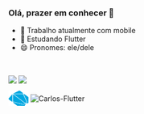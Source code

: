 ### Olá, prazer em conhecer 👋

- 🔭 Trabalho atualmente com mobile
- 🌱 Estudando Flutter
- 😄 Pronomes: ele/dele




 <div style="display: inline_block"><br>
  <!--   <a href="https://www.youtube.com/channel/UC_-uuuZbY0AAt9CViNzvc-Q" target="_blank"><img src="https://img.shields.io/badge/YouTube-FF0000?style=for-the-badge&logo=youtube&logoColor=white" target="_blank"></a> -->
<!--   <a href="https://instagram.com/rafaballerini" target="_blank"><img src="https://img.shields.io/badge/-Instagram-%23E4405F?style=for-the-badge&logo=instagram&logoColor=white" target="_blank"></a> -->
 
  <a href = "mailto:carlosyanceara@gmail.com"><img align="center" src="https://img.shields.io/badge/-Gmail-%23333?style=for-the-badge&logo=gmail&logoColor=white" target="_blank"></a>
  <a href="https://www.linkedin.com/in/carlosyan-dev/" target="_blank"><img align="center" src="https://img.shields.io/badge/-LinkedIn-%230077B5?style=for-the-badge&logo=linkedin&logoColor=white" target="_blank"></a> 
  
  <img align="center" alt="Carlos-Dart" height="30" width="40" src="https://raw.githubusercontent.com/devicons/devicon/master/icons/dart/dart-plain.svg"/>
  <img align="center" alt="Carlos-Flutter" height="30" width="40" src="https://cdn.jsdelivr.net/gh/devicons/devicon/icons/flutter/flutter-original.svg">
<!--   <img align="right" alt="Rafa-pic" height="150" style="border-radius:50px;" src="https://media.discordapp.net/attachments/639956127056134178/890373478988013628/Publicacoes_Instagram_1_1.png?width=676&height=676"> -->
</div>
 
<!--  
  ![Snake animation](https://github.com/carlosyanbezerravieira/carlosyanbezerravieira/blob/output/github-contribution-grid-snake.svg) -->
 
</div>
